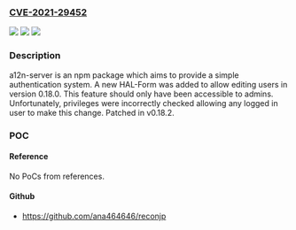 ### [CVE-2021-29452](https://cve.mitre.org/cgi-bin/cvename.cgi?name=CVE-2021-29452)
![](https://img.shields.io/static/v1?label=Product&message=a12n-server&color=blue)
![](https://img.shields.io/static/v1?label=Version&message=%3E%3D%200.18%20%3C%200.18.2%20&color=brightgreen)
![](https://img.shields.io/static/v1?label=Vulnerability&message=%7B%22CWE-269%22%3A%22Improper%20Privilege%20Management%22%7D&color=brightgreen)

### Description

a12n-server is an npm package which aims to provide a simple authentication system. A new HAL-Form was added to allow editing users in version 0.18.0. This feature should only have been accessible to admins. Unfortunately, privileges were incorrectly checked allowing any logged in user to make this change. Patched in v0.18.2.

### POC

#### Reference
No PoCs from references.

#### Github
- https://github.com/ana464646/reconjp

